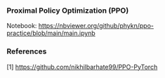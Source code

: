### Proximal Policy Optimization (PPO)
Notebook: https://nbviewer.org/github/phykn/ppo-practice/blob/main/main.ipynb

### References
[1] https://github.com/nikhilbarhate99/PPO-PyTorch
